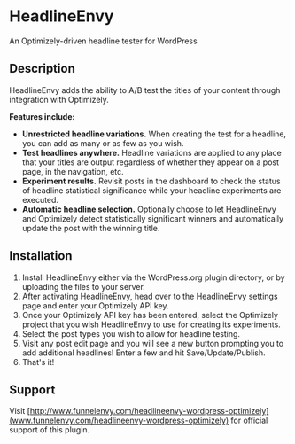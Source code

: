 # HeadlineEnvy
An Optimizely-driven headline tester for WordPress

## Description

HeadlineEnvy adds the ability to A/B test the titles of your content
through integration with Optimizely.

__Features include:__

* __Unrestricted headline variations.__ When creating the test for a headline, you can add as many or as few as you wish.
* __Test headlines anywhere.__ Headline variations are applied to any place that your titles are output regardless of whether they appear on a post page, in the navigation, etc.
* __Experiment results.__ Revisit posts in the dashboard to check the status of headline statistical significance while your headline experiments are executed.
* __Automatic headline selection.__ Optionally choose to let HeadlineEnvy and Optimizely detect statistically significant winners and automatically update the post with the winning title.

## Installation

1. Install HeadlineEnvy either via the WordPress.org plugin directory, or by uploading the files to your server.
2. After activating HeadlineEnvy, head over to the HeadlineEnvy settings page and enter your Optimizely API key.
3. Once your Optimizely API key has been entered, select the Optimizely project that you wish HeadlineEnvy to use for creating its experiments.
4. Select the post types you wish to allow for headline testing.
5. Visit any post edit page and you will see a new button prompting you to add additional headlines! Enter a few and hit Save/Update/Publish.
6. That's it!

## Support

Visit [http://www.funnelenvy.com/headlineenvy-wordpress-optimizely](www.funnelenvy.com/headlineenvy-wordpress-optimizely) for official support of this plugin.
